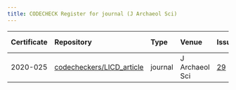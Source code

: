 ```yaml
---
title: CODECHECK Register for journal (J Archaeol Sci)
---
```



|Certificate |Repository                |Type    |Venue          |Issue |Report                                 |Check date |
|:-------|:--------------------------------|:------------------|:------------------|:---|:--------------------------|:----------|
|2020-025    |[codecheckers/LICD_article](https://github.com/codecheckers/LICD_article)|journal |J Archaeol Sci |[29](https://github.com/codecheckers/register/issues/29)|https://doi.org/10.5281/zenodo.4279275 |2020-11-19 |
